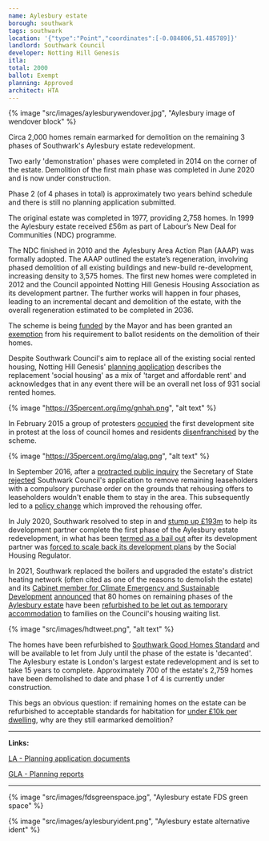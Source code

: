 ```yaml
---
name: Aylesbury estate 
borough: southwark
tags: southwark
location: '{"type":"Point","coordinates":[-0.084806,51.485789]}'
landlord: Southwark Council
developer: Notting Hill Genesis
itla:
total: 2000
ballot: Exempt
planning: Approved
architect: HTA
---
```

{% image "src/images/aylesburywendover.jpg", "Aylesbury image of wendover block" %}

Circa 2,000 homes remain earmarked for demolition on the remaining 3 phases of Southwark's Aylesbury estate redevelopment.

Two early 'demonstration' phases were completed in 2014 on the corner of the estate. Demolition of the first main phase was completed in June 2020 and is now under construction.

Phase 2 (of 4 phases in total) is approximately two years behind schedule and there is still no planning application submitted. 

The original estate was completed in 1977, providing 2,758 homes. In 1999 the Aylesbury estate received £56m as part of Labour’s New Deal for Communities (NDC) programme. 

The NDC finished in 2010 and the  Aylesbury Area Action Plan (AAAP) was formally adopted. The AAAP outlined the estate’s regeneration, involving phased demolition of all existing buildings and new-build re-development, increasing density to 3,575 homes. The first new homes were completed in 2012 and the Council appointed Notting Hill Genesis Housing Association as its development partner. The further works will happen in four phases, leading to an incremental decant and demolition of the estate, with the overall regeneration estimated to be completed in 2036.

The scheme is being [funded](https://www.london.gov.uk/sites/default/files/2021.03.18._estate_regen_projects_approved_before_18_july_2018_march_2021.pdf) by the Mayor and has been granted an [exemption](https://www.london.gov.uk/sites/default/files/list_of_exemptions_-_27_november_2020.pdf) from his requirement to ballot residents on the demolition of their homes.

Despite Southwark Council's aim to replace all of the existing social rented housing, Notting Hill Genesis' [planning application](http://planbuild.southwark.gov.uk/documents/?GetDocument=%7b%7b%7b!clWxEC35adJ29O7pMe62Bg%3d%3d!%7d%7d%7d) describes the replacement 'social housing' as a mix of 'target and affordable rent' and acknowledges that in any event there will be an overall net loss of 931 social rented homes.

{% image "https://35percent.org/img/gnhah.png", "alt text" %}

In February 2015 a group of protesters [occupied](https://www.theguardian.com/society/2015/feb/18/six-arrested-as-police-help-in-evictions-from-london-estate) the first development site in protest at the loss of council homes and residents [disenfranchised](/images/SNWolverton.pdf) by the scheme. 

{% image "https://35percent.org/img/alag.png", "alt text" %}

In September 2016, after a [protracted public inquiry](http://35percent.org/2016-09-18-aylesbury-compulsory-purchase-order-rejected/) the Secretary of State [rejected](https://www.theguardian.com/society/2016/sep/16/government-blocks-controversial-plan-to-force-out-housing-estate-residents) Southwark Council's application to remove remaining leaseholders with a compulsory purchase order on the grounds that rehousing offers to leaseholders wouldn't enable them to stay in the area. This subsequently led to a [policy change](/images/SN19April2018.pdf) which improved the rehousing offer.

In July 2020, Southwark resolved to step in and [stump up £193m](http://35percent.org/2020-07-12-aylesbury-estate-fds-variation/) to help its development partner complete the first phase of the Aylesbury estate redevelopment, in what has been [termed as a bail out](https://www.southwarknews.co.uk/news/housing-chief-denies-aylesbury-estate-deal-is-bail-out-for-notting-hill-genesis/) after its development partner was [forced to scale back its development plans](https://www.insidehousing.co.uk/news/news/notting-hill-genesis-scales-back-development-plans-amid-changing-market-conditions-62506) by the Social Housing Regulator.

In 2021, Southwark replaced the boilers and upgraded the estate's district heating network (often cited as one of the reasons to demolish the estate) and its [Cabinet member for Climate Emergency and Sustainable Development](https://www.southwark.gov.uk/council-and-democracy/councillors-and-mps/leader-of-the-council-and-cabinet-members?chapter=6) [announced](https://twitter.com/helendennis80/status/1395336950962327552) that 80 homes on remaining phases of the [Aylesbury estate](https://www.estatewatch.london/estates/southwark/aylesbury/) have been [refurbished to be let out as temporary accommodation](https://www.southwark.gov.uk/news/2021/may/southwark-council-to-provide-temporary-housing-for-80-homeless-people-on-aylesbury-estate-while-581-council-homes-are-being-built) to families on the Council's housing waiting list.

{% image "src/images/hdtweet.png", "alt text" %}

The homes have been refurbished to [Southwark Good Homes Standard](https://www.southwark.gov.uk/news/2021/mar/new-southwark-council-good-homes-standard-for-temporary-accommodation) and will be available to let from July until the phase of the estate is 'decanted'. The Aylesbury estate is London's largest estate redevelopment and is set to take 15 years to complete. Approximately 700 of the estate's 2,759 homes have been demolished to date and phase 1 of 4 is currently under construction.

This begs an obvious question: if remaining homes on the estate can be refurbished to acceptable standards for habitation for [under £10k per dwelling](https://www.whatdotheyknow.com/request/830572/response/2021635/attach/3/FOI%201820226%20Southwak%20Response%20letter.pdf), why are they still earmarked demolition?

---

__Links:__

[LA - Planning application documents](https://planning.southwark.gov.uk/online-applications/applicationDetails.do?keyVal=ZZZV1BKBWR660&activeTab=summary)

[GLA - Planning reports](https://planapps.london.gov.uk/?planAppFilters=%255B%257B%2522or%2522%253A%255B%257B%2522name%2522%253A%257B%2522iRgx%2522%253A%2522aylesbury%2520estate%2522%257D%257D%252C%257B%2522glaReference%2522%253A%257B%2522iRgx%2522%253A%2522aylesbury%2520estate%2522%257D%257D%252C%257B%2522reference%2522%253A%257B%2522iRgx%2522%253A%2522aylesbury%2520estate%2522%257D%257D%252C%257B%2522postcode%2522%253A%257B%2522iRgx%2522%253A%2522aylesbury%2520estate%2522%257D%257D%255D%257D%252C%257B%2522project_id%2522%253A%257B%2522eq%2522%253A%2522637e245db0b8894bb2cb3034%2522%257D%257D%255D%2526planAppValues%253D%257B%2522general%2522%253A%2522aylesbury%2520estate%2522%257D)

---

{% image "src/images/fdsgreenspace.jpg", "Aylesbury estate FDS green space" %}

{% image "src/images/aylesburyident.png", "Aylesbury estate alternative ident" %}

